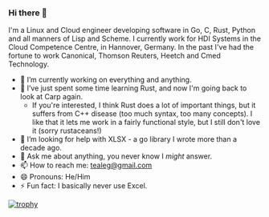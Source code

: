 ### Hi there 👋

<!--
**tealeg/tealeg** is a ✨ _special_ ✨ repository because its `README.md` (this file) appears on your GitHub profile.

Here are some ideas to get you started:

- 🔭 I’m currently working on ...
- 🌱 I’m currently learning ...
- 👯 I’m looking to collaborate on ...
- 🤔 I’m looking for help with ...
- 💬 Ask me about ...
- 📫 How to reach me: ...
- 😄 Pronouns: ...
- ⚡ Fun fact: ...
-->
I'm a Linux and Cloud engineer developing software in Go, C, Rust, Python and all manners of Lisp and Scheme.  I currently work for HDI Systems in the Cloud Competence Centre, in Hannover, Germany.  In the past I've had the fortune to work Canonical, Thomson Reuters, Heetch and Cmed Technology.

- 🔭 I’m currently working on everything and anything.
- 🌱 I’ve just spent some time learning Rust, and now I'm going back to look at Carp again.
  - If you're interested, I think Rust does a lot of important things, but it suffers from C++ disease (too much syntax, too many concepts).  I like that it lets me work in a fairly functional style, but I still don't love it (sorry rustaceans!)
- 🤔 I’m looking for help with XLSX - a go library I wrote more than a decade ago.
- 💬 Ask me about anything, you never know I *might* answer.
- 📫 How to reach me: tealeg@gmail.com
- 😄 Pronouns: He/Him
- ⚡ Fun fact: I basically never use Excel.


[![trophy](https://github-profile-trophy.vercel.app/?username=tealeg&theme=onedark)](https://github.com/ryo-ma/github-profile-trophy)

